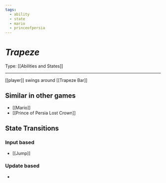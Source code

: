 ```yaml
---
tags:
  - ability
  - state
  - mario
  - princeofpersia
---
```

# _Trapeze_

Type: [[Abilities and States]]

----


[[player]] swings around [[Trapeze Bar]]


## Similar in other games

* [[Mario]]
* [[Prince of Persia Lost Crown]]


## State Transitions

### Input based

* [[Jump]]

### Update based

* 